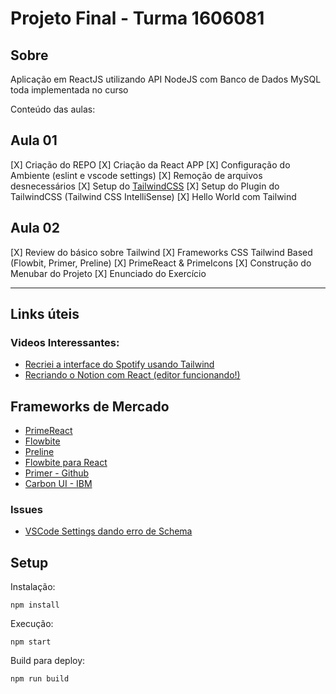 # Projeto Final - Turma 1606081

## Sobre
Aplicação em ReactJS utilizando API NodeJS com Banco de Dados MySQL toda implementada no curso

Conteúdo das aulas:

## Aula 01
[X] Criação do REPO
[X] Criação da React APP
[X] Configuração do Ambiente (eslint e vscode settings)
[X] Remoção de arquivos desnecessários
[X] Setup do [TailwindCSS](https://tailwindcss.com/docs/guides/create-react-app)
[X] Setup do Plugin do TailwindCSS (Tailwind CSS IntelliSense)
[X] Hello World com Tailwind

## Aula 02
[X] Review do básico sobre Tailwind
[X] Frameworks CSS Tailwind Based (Flowbit, Primer, Preline)
[X] PrimeReact & PrimeIcons
[X] Construção do Menubar do Projeto
[X] Enunciado do Exercício


---
## Links úteis
### Videos Interessantes:
* [Recriei a interface do Spotify usando Tailwind](https://www.youtube.com/watch?v=YVI-q3idGiM)
* [Recriando o Notion com React (editor funcionando!)](https://www.youtube.com/watch?v=-SDxID3BS4I)

## Frameworks de Mercado
* [PrimeReact](https://primereact.com/)
* [Flowbite](https://flowbite.com/)
* [Preline](https://preline.co/)
* [Flowbite para React](https://www.flowbite-react.com/)
* [Primer - Github](https://primer.style/design/)
* [Carbon UI - IBM](https://carbondesignsystem.com/)

### Issues
* [VSCode Settings dando erro de Schema](https://bobbyhadz.com/blog/unable-to-load-schema-from-vscode-cannot-open)


## Setup
Instalação:


`npm install`

Execução:

`npm start`

Build para deploy:

`npm run build`

